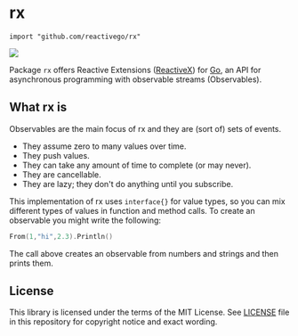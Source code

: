 # rx

    import "github.com/reactivego/rx"

[![](https://godoc.org/github.com/reactivego/rx?status.png)](http://godoc.org/github.com/reactivego/rx)

Package `rx` offers Reactive Extensions ([ReactiveX](http://reactivex.io/)) for [Go](https://golang.org/), an API for asynchronous programming with observable streams (Observables).

## What rx is

Observables are the main focus of rx and they are (sort of) sets of events.
- They assume zero to many values over time.
- They push values.
- They can take any amount of time to complete (or may never).
- They are cancellable.
- They are lazy; they don't do anything until you subscribe.

This implementation of rx uses `interface{}` for value types, so you can
mix different types of values in function and method calls. To create an
observable you might write the following:

```go
From(1,"hi",2.3).Println()
```

The call above creates an observable from numbers and strings and then prints
them.

## License
This library is licensed under the terms of the MIT License. See [LICENSE](LICENSE) file in this repository for copyright notice and exact wording.
